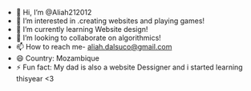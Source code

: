 - 👋 Hi, I’m @Aliah212012
- 👀 I’m interested in .creating websites and playing games!
- 🌱 I’m currently learning Website design!
- 💞️ I’m looking to collaborate on algorithmics!
- 📫 How to reach me- aliah.dalsuco@gmail.com
- 😄 Country: Mozambique
- ⚡ Fun fact: My dad is also a website Dessigner and i started learning thisyear <3

<!---
Aliah212012/Aliah212012 is a ✨ special ✨ repository because its `README.md` (this file) appears on your GitHub profile.
You can click the Preview link to take a look at your changes.
--->
